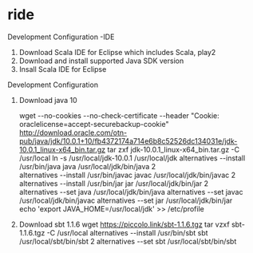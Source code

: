 # ride


Development Configuration -IDE
1. Download Scala IDE for Eclipse which includes Scala, play2
2. Download and install supported Java SDK version
3. Insall Scala IDE for Eclipse

Development Configuration 
1. Download java 10
	
	wget --no-cookies --no-check-certificate --header "Cookie: oraclelicense=accept-securebackup-cookie"   \
		http://download.oracle.com/otn-pub/java/jdk/10.0.1+10/fb4372174a714e6b8c52526dc134031e/jdk-10.0.1_linux-x64_bin.tar.gz
	tar zxf jdk-10.0.1_linux-x64_bin.tar.gz -C /usr/local
	ln -s /usr/local/jdk-10.0.1 /usr/local/jdk
	alternatives --install /usr/bin/java java /usr/local/jdk/bin/java 2		
	alternatives --install /usr/bin/javac javac /usr/local/jdk/bin/javac 2		
	alternatives --install /usr/bin/jar jar /usr/local/jdk/bin/jar 2		
	alternatives --set java  /usr/local/jdk/bin/java
	alternatives --set javac /usr/local/jdk/bin/javac
	alternatives --set jar   /usr/local/jdk/bin/jar  
	echo 'export JAVA_HOME=/usr/local/jdk' >> /etc/profile
2. Download sbt 1.1.6
	wget https://piccolo.link/sbt-1.1.6.tgz
	tar vzxf sbt-1.1.6.tgz -C /usr/local
	alternatives --install /usr/bin/sbt sbt /usr/local/sbt/bin/sbt 2
	alternatives --set  sbt /usr/local/sbt/bin/sbt 


